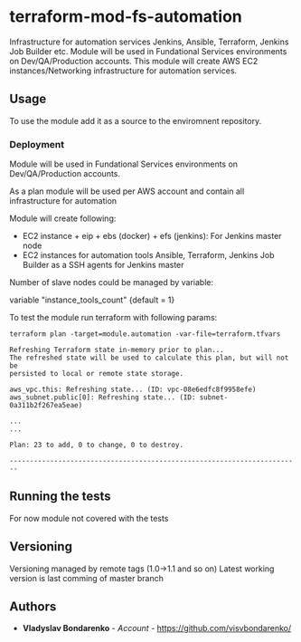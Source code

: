 # terraform-mod-fs-automation

Infrastructure for automation services Jenkins, Ansible, Terraform, Jenkins Job Builder etc.
Module will be used in Fundational Services environments on Dev/QA/Production accounts.
This module will create AWS EC2 instances/Networking infrastructure for automation services.

## Usage

To use the module add it as a source to the enviromnent repository.

### Deployment

Module will be used in Fundational Services environments on Dev/QA/Production accounts.

As a plan module will be used per AWS account and contain all infrastructure for automation

Module will create following:
  - EC2 instance + eip + ebs (docker) + efs (jenkins): For Jenkins master node
  - EC2 instances for automation tools Ansible, Terraform, Jenkins Job Builder as a SSH agents for Jenkins master

Number of slave nodes could be managed by variable:

variable "instance_tools_count"         {default = 1}

To test the module run terraform with following params:

```
terraform plan -target=module.automation -var-file=terraform.tfvars

Refreshing Terraform state in-memory prior to plan...
The refreshed state will be used to calculate this plan, but will not be
persisted to local or remote state storage.

aws_vpc.this: Refreshing state... (ID: vpc-08e6edfc8f9958efe)
aws_subnet.public[0]: Refreshing state... (ID: subnet-0a311b2f267ea5eae)

...
...

Plan: 23 to add, 0 to change, 0 to destroy.

------------------------------------------------------------------------

```

## Running the tests

For now module not covered with the tests

## Versioning

Versioning managed by remote tags (1.0->1.1 and so on)
Latest working version is last comming of master branch

## Authors

* **Vladyslav Bondarenko** - *Account* - https://github.com/visvbondarenko/
